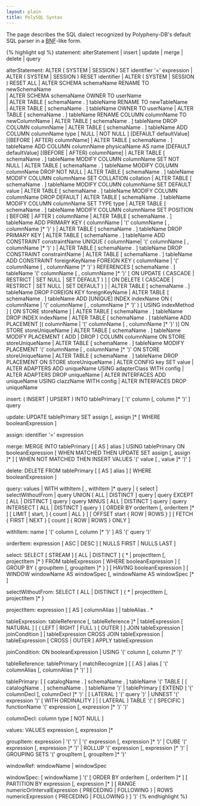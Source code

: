 ```yaml
---
layout: plain
title: PolySQL Syntax
---
```


The page describes the SQL dialect recognized by Polypheny-DB's default SQL parser in a [BNF](https://en.wikipedia.org/wiki/Backus%E2%80%93Naur_Form)-like form.


{% highlight sql %}
statement:
      alterStatement
  |   insert
  |   update
  |   merge
  |   delete
  |   query

alterStatement:
       ALTER ( SYSTEM | SESSION ) SET identifier '=' expression
     | ALTER ( SYSTEM | SESSION ) RESET identifier
     | ALTER ( SYSTEM | SESSION ) RESET ALL
     | ALTER SCHEMA schemaName RENAME TO newSchemaName  
     | ALTER SCHEMA schemaName OWNER TO userName  
     | ALTER TABLE [ schemaName . ] tableName RENAME TO newTableName  
     | ALTER TABLE [ schemaName . ] tableName OWNER TO userName
     | ALTER TABLE [ schemaName . ] tableName RENAME COLUMN columnName TO newColumnName
     | ALTER TABLE [ schemaName . ] tableName DROP COLUMN columnName
     | ALTER TABLE [ schemaName . ] tableName ADD COLUMN columnName type [ NULL | NOT NULL ] [DEFAULT defaultValue] [(BEFORE | AFTER) columnName]
     | ALTER TABLE [ schemaName . ] tableName ADD COLUMN columnName physicalName AS name [DEFAULT defaultValue] [(BEFORE | AFTER) columnName]
     | ALTER TABLE [ schemaName . ] tableName MODIFY COLUMN columnName SET NOT NULL
     | ALTER TABLE [ schemaName . ] tableName MODIFY COLUMN columnName DROP NOT NULL
     | ALTER TABLE [ schemaName . ] tableName MODIFY COLUMN columnName SET COLLATION collation
     | ALTER TABLE [ schemaName . ] tableName MODIFY COLUMN columnName SET DEFAULT value
     | ALTER TABLE [ schemaName . ] tableName MODIFY COLUMN columnName DROP DEFAULT
     | ALTER TABLE [ schemaName . ] tableName MODIFY COLUMN columnName SET TYPE type
     | ALTER TABLE [ schemaName . ] tableName MODIFY COLUMN columnName SET POSITION ( BEFORE | AFTER ) columnName
     | ALTER TABLE [ schemaName . ] tableName ADD PRIMARY KEY ( columnName | '(' columnName [ , columnName ]* ')' )
     | ALTER TABLE [ schemaName . ] tableName DROP PRIMARY KEY
     | ALTER TABLE [ schemaName . ] tableName ADD CONSTRAINT constraintName UNIQUE ( columnName| '(' columnName [ , columnName ]* ')' )
     | ALTER TABLE [ schemaName . ] tableName DROP CONSTRAINT constraintName
     | ALTER TABLE [ schemaName . ] tableName ADD CONSTRAINT foreignKeyName FOREIGN KEY ( columnName | '(' columnName [ , columnName ]* ')' ) REFERENCES [ schemaName . ] tableName '(' columnName [ , columnName ]* ')' [ ON UPDATE ( CASCADE | RESTRICT | SET NULL | SET DEFAULT ) ] [ ON DELETE ( CASCADE | RESTRICT | SET NULL | SET DEFAULT ) ]
     | ALTER TABLE [ schemaName . ] tableName DROP FOREIGN KEY foreignKeyName
     | ALTER TABLE [ schemaName . ] tableName ADD [UNIQUE] INDEX indexName ON ( columnName | '(' columnName [ , columnName ]* ')' ) [ USING indexMethod ] [ ON STORE storeName ]
     | ALTER TABLE [ schemaName . ] tableName DROP INDEX indexName
     | ALTER TABLE [ schemaName . ] tableName ADD PLACEMENT [( columnName | '(' columnName [ , columnName ]* ')' )] ON STORE storeUniqueName
     | ALTER TABLE [ schemaName . ] tableName MODIFY PLACEMENT ( ADD | DROP ) COLUMN columnName ON STORE storeUniqueName
     | ALTER TABLE [ schemaName . ] tableName MODIFY PLACEMENT '(' columnName [ , columnName ]* ')' ON STORE storeUniqueName 
     | ALTER TABLE [ schemaName . ] tableName DROP PLACEMENT ON STORE storeUniqueName
     | ALTER CONFIG key SET value
     | ALTER ADAPTERS ADD uniqueName USING adapterClass WITH config 
     | ALTER ADAPTERS DROP uniqueName
     | ALTER INTERFACES ADD uniqueName USING clazzName WITH config 
     | ALTER INTERFACES DROP uniqueName
     
insert:
      ( INSERT | UPSERT ) INTO tablePrimary
      [ '(' column [, column ]* ')' ]
      query

update:
      UPDATE tablePrimary
      SET assign [, assign ]*
      [ WHERE booleanExpression ]

assign:
      identifier '=' expression

merge:
      MERGE INTO tablePrimary [ [ AS ] alias ]
      USING tablePrimary
      ON booleanExpression
      [ WHEN MATCHED THEN UPDATE SET assign [, assign ]* ]
      [ WHEN NOT MATCHED THEN INSERT VALUES '(' value [ , value ]* ')' ]

delete:
      DELETE FROM tablePrimary [ [ AS ] alias ]
      [ WHERE booleanExpression ]

query:
      values
  |   WITH withItem [ , withItem ]* query
  |   {
          select
      |   selectWithoutFrom
      |   query UNION [ ALL | DISTINCT ] query
      |   query EXCEPT [ ALL | DISTINCT ] query
      |   query MINUS [ ALL | DISTINCT ] query
      |   query INTERSECT [ ALL | DISTINCT ] query
      }
      [ ORDER BY orderItem [, orderItem ]* ]
      [ LIMIT [ start, ] { count | ALL } ]
      [ OFFSET start { ROW | ROWS } ]
      [ FETCH { FIRST | NEXT } [ count ] { ROW | ROWS } ONLY ]

withItem:
      name
      [ '(' column [, column ]* ')' ]
      AS '(' query ')'

orderItem:
      expression [ ASC | DESC ] [ NULLS FIRST | NULLS LAST ]

select:
      SELECT [ STREAM ] [ ALL | DISTINCT ]
          { * | projectItem [, projectItem ]* }
      FROM tableExpression
      [ WHERE booleanExpression ]
      [ GROUP BY { groupItem [, groupItem ]* } ]
      [ HAVING booleanExpression ]
      [ WINDOW windowName AS windowSpec [, windowName AS windowSpec ]* ]

selectWithoutFrom:
      SELECT [ ALL | DISTINCT ]
          { * | projectItem [, projectItem ]* }

projectItem:
      expression [ [ AS ] columnAlias ]
  |   tableAlias . *

tableExpression:
      tableReference [, tableReference ]*
  |   tableExpression [ NATURAL ] [ ( LEFT | RIGHT | FULL ) [ OUTER ] ] JOIN tableExpression [ joinCondition ]
  |   tableExpression CROSS JOIN tableExpression
  |   tableExpression [ CROSS | OUTER ] APPLY tableExpression

joinCondition:
      ON booleanExpression
  |   USING '(' column [, column ]* ')'

tableReference:
      tablePrimary
      [ matchRecognize ]
      [ [ AS ] alias [ '(' columnAlias [, columnAlias ]* ')' ] ]

tablePrimary:
      [ [ catalogName . ] schemaName . ] tableName
      '(' TABLE [ [ catalogName . ] schemaName . ] tableName ')'
  |   tablePrimary [ EXTEND ] '(' columnDecl [, columnDecl ]* ')'
  |   [ LATERAL ] '(' query ')'
  |   UNNEST '(' expression ')' [ WITH ORDINALITY ]
  |   [ LATERAL ] TABLE '(' [ SPECIFIC ] functionName '(' expression [, expression ]* ')' ')'

columnDecl:
      column type [ NOT NULL ]

values:
      VALUES expression [, expression ]*

groupItem:
      expression
  |   '(' ')'
  |   '(' expression [, expression ]* ')'
  |   CUBE '(' expression [, expression ]* ')'
  |   ROLLUP '(' expression [, expression ]* ')'
  |   GROUPING SETS '(' groupItem [, groupItem ]* ')'

windowRef:
      windowName
  |   windowSpec

windowSpec:
      [ windowName ]
      '('
      [ ORDER BY orderItem [, orderItem ]* ]
      [ PARTITION BY expression [, expression ]* ]
      [
          RANGE numericOrIntervalExpression { PRECEDING | FOLLOWING }
      |   ROWS numericExpression { PRECEDING | FOLLOWING }
      ]
      ')'
{% endhighlight %}